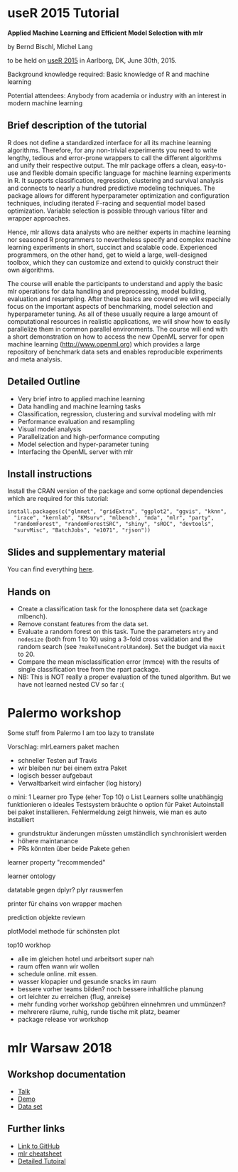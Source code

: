 # useR 2015 Tutorial

**Applied Machine Learning and Efficient Model Selection with mlr**

by Bernd Bischl, Michel Lang

to be held on [useR 2015](http://user2015.math.aau.dk/) in Aarlborg, DK, June 30th, 2015.

Background knowledge required: Basic knowledge of R and machine learning

Potential attendees: Anybody from academia or industry with an interest in modern machine learning

## Brief description of the tutorial

R does not define a standardized interface for all its machine learning algorithms. Therefore, for
any non-trivial experiments you need to write lengthy, tedious and error-prone wrappers to call the
different algorithms and unify their respective output. The mlr package offers a clean, easy-to-use
and flexible domain specific language for machine learning experiments in R. It supports
classification, regression, clustering and survival analysis and connects to nearly a hundred
predictive modeling techniques. The package allows for different hyperparameter optimization and
configuration techniques, including iterated F-racing and sequential model based optimization.
Variable selection is possible through various filter and wrapper approaches. 

Hence, mlr allows data analysts who are neither experts in machine learning nor seasoned
R programmers to nevertheless specify and complex machine learning experiments in short, succinct
and scalable code. Experienced programmers, on the other hand, get to wield a large, well-designed toolbox, 
which they can customize and extend to quickly construct their own algorithms.

The course will enable the participants to understand and apply the basic mlr operations for data
handling and preprocessing, model building, evaluation and resampling. After these basics are
covered we will especially focus on the important aspects of benchmarking, model selection and
hyperparameter tuning. As all of these usually require a large amount of computational resources in
realistic applications, we will show how to easily parallelize them in common parallel environments.
The course will end with a short demonstration on how to access the new OpenML server for open
machine learning (http://www.openml.org) which provides a large repository of benchmark data sets 
and enables reproducible experiments and meta analysis.


## Detailed Outline
* Very brief intro to applied machine learning
* Data handling and machine learning tasks 
* Classification, regression, clustering and survival modeling with mlr
* Performance evaluation and resampling
* Visual model analysis
* Parallelization and high-performance computing
* Model selection and hyper-parameter tuning
* Interfacing the OpenML server with mlr

## Install instructions
Install the CRAN version of the package and some optional dependencies which are required for this tutorial:
```{r}
install.packages(c("glmnet", "gridExtra", "ggplot2", "ggvis", "kknn", 
  "irace", "kernlab", "KMsurv", "mlbench", "mda", "mlr", "party", 
  "randomForest", "randomForestSRC", "shiny", "sROC", "devtools", 
  "survMisc", "BatchJobs", "e1071", "rjson"))
```

## Slides and supplementary material
You can find everything [here](https://github.com/mlr-org/user2015_tutorial).

## Hands on

* Create a classification task for the  Ionosphere data set (package mlbench).
* Remove constant features from the data set.
* Evaluate a random forest on this task. Tune the parameters `mtry` and `nodesize` (both from 1 to 10)
  using a 3-fold cross validation and the random search (see `?makeTuneControlRandom`).
  Set the budget via `maxit` to 20.
* Compare the mean misclassification error (mmce) with the results of single classification tree from the rpart package.
* NB: This is NOT really a proper evaluation of the tuned algorithm. But we have not learned nested CV so far :(

# Palermo workshop

Some stuff from Palermo I am too lazy to translate

Vorschlag: mlrLearners paket machen

+ schneller Testen auf Travis
+ wir bleiben nur bei einem extra Paket
+ logisch besser aufgebaut
+ Verwaltbarkeit wird einfacher (log history)

o mini: 1 Learner pro Type (eher Top 10)
o List Learners sollte unabhängig funktionieren
o ideales Testsystem bräuchte 
o option für Paket Autoinstall bei paket installieren. Fehlermeldung zeigt hinweis, wie man es auto installiert

- grundstruktur änderungen müssten umständlich synchronisiert werden
- höhere maintanance
- PRs könnten über beide Pakete gehen


learner property "recommended"

learner ontology

datatable gegen dplyr? 
plyr rauswerfen

printer für chains von wrapper machen

prediction objekte reviewn

plotModel methode für schönsten plot


top10 workhop

- alle im gleichen hotel und arbeitsort super nah 
- raum offen wann wir wollen
- schedule online. mit essen.
- wasser klopapier und gesunde snacks im raum
- bessere vorher teams bilden? noch bessere inhaltliche planung
- ort leichter zu erreichen (flug, anreise)
- mehr funding vorher
  workshop gebühren einnehmren und ummünzen?
- mehrerere räume, ruhig, runde tische mit platz, beamer
- package release vor workshop 

# mlr Warsaw 2018

## Workshop documentation
* [Talk](https://github.com/mlr-org/mlr-outreach/raw/master/2018_04_Warsaw/talk.pdf)
* [Demo](https://github.com/mlr-org/mlr-outreach/raw/master/2018_04_Warsaw/demo.R)
* [Data set](https://github.com/mlr-org/mlr-outreach/raw/master/2018_04_Warsaw/data.rda)

## Further links
* [Link to GitHub](https://github.com/mlr-org/mlr)
* [mlr cheatsheet](https://github.com/mlr-org/mlr-tutorial/raw/gh-pages/cheatsheet/MlrCheatsheet.pdf)
* [Detailed Tutoiral](https://mlr-org.github.io/mlr/)